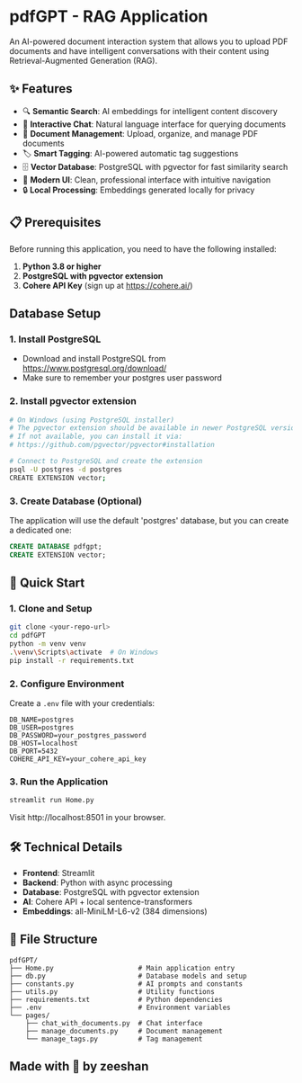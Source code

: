 # pdfGPT - RAG Application

An AI-powered document interaction system that allows you to upload PDF documents and have intelligent conversations with their content using Retrieval-Augmented Generation (RAG).

## ✨ Features

- 🔍 **Semantic Search**: AI embeddings for intelligent content discovery
- 💬 **Interactive Chat**: Natural language interface for querying documents
- 📁 **Document Management**: Upload, organize, and manage PDF documents
- 🏷️ **Smart Tagging**: AI-powered automatic tag suggestions
- 🗄️ **Vector Database**: PostgreSQL with pgvector for fast similarity search
- 🎨 **Modern UI**: Clean, professional interface with intuitive navigation
- 🔒 **Local Processing**: Embeddings generated locally for privacy

## 📋 Prerequisites

Before running this application, you need to have the following installed:

1. **Python 3.8 or higher**
2. **PostgreSQL with pgvector extension**
3. **Cohere API Key** (sign up at https://cohere.ai/)

## Database Setup

### 1. Install PostgreSQL

- Download and install PostgreSQL from https://www.postgresql.org/download/
- Make sure to remember your postgres user password

### 2. Install pgvector extension

```bash
# On Windows (using PostgreSQL installer)
# The pgvector extension should be available in newer PostgreSQL versions
# If not available, you can install it via:
# https://github.com/pgvector/pgvector#installation

# Connect to PostgreSQL and create the extension
psql -U postgres -d postgres
CREATE EXTENSION vector;
```

### 3. Create Database (Optional)

The application will use the default 'postgres' database, but you can create a dedicated one:

```sql
CREATE DATABASE pdfgpt;
CREATE EXTENSION vector;
```

## 🧩 Quick Start

### 1. Clone and Setup

```bash
git clone <your-repo-url>
cd pdfGPT
python -m venv venv
.\venv\Scripts\activate  # On Windows
pip install -r requirements.txt
```

### 2. Configure Environment

Create a `.env` file with your credentials:

```env
DB_NAME=postgres
DB_USER=postgres
DB_PASSWORD=your_postgres_password
DB_HOST=localhost
DB_PORT=5432
COHERE_API_KEY=your_cohere_api_key
```

### 3. Run the Application

```bash
streamlit run Home.py
```

Visit http://localhost:8501 in your browser.

## 🛠️ Technical Details

- **Frontend**: Streamlit 
- **Backend**: Python with async processing
- **Database**: PostgreSQL with pgvector extension
- **AI**: Cohere API + local sentence-transformers
- **Embeddings**: all-MiniLM-L6-v2 (384 dimensions)

## 📂 File Structure

```
pdfGPT/
├── Home.py                     # Main application entry
├── db.py                       # Database models and setup
├── constants.py                # AI prompts and constants
├── utils.py                    # Utility functions
├── requirements.txt            # Python dependencies
├── .env                        # Environment variables
└── pages/
    ├── chat_with_documents.py  # Chat interface
    ├── manage_documents.py     # Document management
    └── manage_tags.py          # Tag management
```

## Made with 🧡 by zeeshan